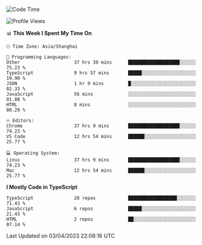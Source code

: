 <!--START_SECTION:waka-->
![Code Time](http://img.shields.io/badge/Code%20Time-4%2C184%20hrs%208%20mins-blue)

![Profile Views](http://img.shields.io/badge/Profile%20Views-1-blue)

📊 **This Week I Spent My Time On** 

```text
🕑︎ Time Zone: Asia/Shanghai

💬 Programming Languages: 
Other                    37 hrs 39 mins      ███████████████████░░░░░░   75.23 % 
TypeScript               9 hrs 57 mins       █████░░░░░░░░░░░░░░░░░░░░   19.90 % 
JSON                     1 hr 9 mins         █░░░░░░░░░░░░░░░░░░░░░░░░   02.33 % 
JavaScript               56 mins             ░░░░░░░░░░░░░░░░░░░░░░░░░   01.88 % 
HTML                     8 mins              ░░░░░░░░░░░░░░░░░░░░░░░░░   00.29 % 

🔥 Editors: 
Chrome                   37 hrs 9 mins       ███████████████████░░░░░░   74.23 % 
VS Code                  12 hrs 54 mins      ██████░░░░░░░░░░░░░░░░░░░   25.77 % 

💻 Operating System: 
Linux                    37 hrs 9 mins       ███████████████████░░░░░░   74.23 % 
Mac                      12 hrs 54 mins      ██████░░░░░░░░░░░░░░░░░░░   25.77 % 
```

**I Mostly Code in TypeScript** 

```text
TypeScript               20 repos            ██████████████████░░░░░░░   71.43 % 
JavaScript               6 repos             █████░░░░░░░░░░░░░░░░░░░░   21.43 % 
HTML                     2 repos             ██░░░░░░░░░░░░░░░░░░░░░░░   07.14 % 
```




 Last Updated on 03/04/2023 22:08:16 UTC
<!--END_SECTION:waka-->
